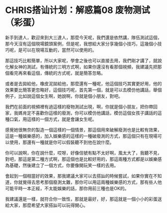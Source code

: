 # CHRIS搭讪计划：解惑篇08 废物测试（彩蛋）

新手到達人，歡迎來到大三達人，那麼今天呢，我們還是依然講，隊伍測試這個，那今天沒有這個現場鏡頭案例，但是呢，我想給大家分享幾個小技巧，這幾個小技巧呢，是可以在現場互動的，當然可以使用的。

那這技巧比較簡單，所以大家呢，學會之後也可以直接去用，我們剛才講了，就說化解女神的測試，有傳統的三明方式啊，如果你還沒有看那個視頻，我建議先把那個看完再來看這個，傳統的方式呢，就是簡答忽略。

或者是去拋給他，橡皮泥拋給他，那麼還有一種呢，他這個技巧其實更好用，他的效果要比簡答更忽略好，這個技巧呢，首先第一個，就是可以去模仿他講話，舉個例子，比如說這個女生啊，她說啊，你就是個小朋友，對吧。

我們在前面的視頻裡有過這樣的廢物測試出現，啊，你就是個小朋友，把你帶回家，我媽肯定不喜歡你這樣的廢測，你可以模仿他講話，模仿這個女孩子講話的這種口氣，用這樣的一個方式，就是會讓女生呢。

感覺她很無奈的製造一個這樣的一個情景，那這個用來破解廢測也是比較有效果，這是一種娛樂感的，加入娛樂感的這樣的一種破廢測的方式，那這個只有在現場可以使用，那還有一種就是你可以假裝聽不到他在說什麼。

你可以說啊，你在說什麼，哎呀，好像信號有點不太好啊，風太大了，我聽不見，對吧，那這是第二種方式啊，那這個也是比較好用的，那這兩種方式都是以娛樂感為基礎，然後建立了一個方式，你要像開玩笑一樣的去用。

會起到一個相當好的效果，那我建議大家可以去搭訕的時候嘗試，如果你實在不知道，你就覺得去思考那個廢測太難，那你可以用這兩種娛樂感的方式，那有些人他可能平時一本正經，不太能娛樂的話，那你用前三種也是OK的。

我建議還是一樣，就符合你一致性，那就是最好，好，那這就是一個小小的彩蛋送給大家，那麼希望大家搭訕可以玩得開心。

